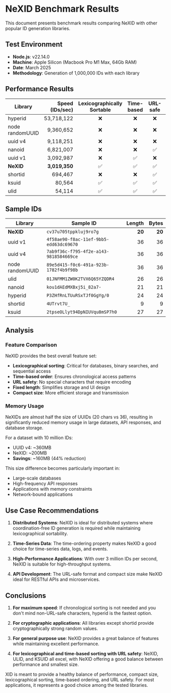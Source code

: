 # NeXID Benchmark Results

This document presents benchmark results comparing NeXID with other popular ID generation libraries.

## Test Environment

- **Node.js**: v22.14.0
- **Machine**: Apple Silicon (Macbook Pro M1 Max, 64Gb RAM)
- **Date**: March 2025
- **Methodology**: Generation of 1,000,000 IDs with each library

## Performance Results

| Library         | Speed (IDs/sec) | Lexicographically Sortable | Time-based | URL-safe | Fixed length | Size (chars) |
| --------------- | --------------: | :------------------------: | :--------: | :------: | :----------: | :----------: |
| hyperid         |      53,718,122 |             ❌             |     ❌     |    ❌    |      ❌      |      24      |
| node randomUUID |       9,360,652 |             ❌             |     ❌     |    ❌    |      ✅      |      36      |
| uuid v4         |       9,118,251 |             ❌             |     ❌     |    ❌    |      ✅      |      36      |
| nanoid          |       6,821,007 |             ❌             |     ❌     |    ✅    |      ✅      |      21      |
| uuid v1         |       3,092,987 |             ❌             |     ✅     |    ❌    |      ✅      |      36      |
| **NeXID**       |   **3,019,350** |             ✅             |     ✅     |    ✅    |      ✅      |    **20**    |
| shortid         |         694,467 |             ❌             |     ❌     |    ✅    |      ❌      |   variable   |
| ksuid           |          80,564 |             ✅             |     ✅     |    ✅    |      ✅      |      27      |
| ulid            |          54,114 |             ✅             |     ✅     |    ✅    |      ✅      |      26      |

## Sample IDs

| Library         | Sample ID                              | Length | Bytes |
| --------------- | -------------------------------------- | -----: | ----: |
| **NeXID**       | `cv37u705tppkluj9ro7g`                 | **20** |**20** |
| uuid v1         | `4f58ae90-f8ac-11ef-9bb5-edd63dc69670` |     36 |    36 |
| uuid v4         | `7ab9f36c-f795-4f2e-a143-9818584669ce` |     36 |    36 |
| node randomUUID | `89e5d415-f0c6-491a-923b-1782f4b9f98b` |     36 |    36 |
| ulid            | `01JNFMM1ZW0K2TVX6Q65YZQDR4`           |     26 |    26 |
| nanoid          | `kou1dAEdMXBxj5i_82a7-`                |     21 |    21 |
| hyperid         | `P3ZHfRnLTUuRSxTJf0GgYg/0`             |     24 |    24 |
| shortid         | `4UTrvt7U_`                            |      9 |     9 |
| ksuid           | `2tpseOLlyt94DpNIUVqu8mSP7h0`          |     27 |    27 |

## Analysis

### Feature Comparison

NeXID provides the best overall feature set:

- **Lexicographical sorting**: Critical for databases, binary searches, and sequential access
- **Time-based order**: Ensures chronological access patterns
- **URL safety**: No special characters that require encoding
- **Fixed length**: Simplifies storage and UI design
- **Compact size**: More efficient storage and transmission

### Memory Usage

NeXIDs are almost half the size of UUIDs (20 chars vs 36), resulting in significantly reduced memory usage in large datasets, API responses, and database storage.

For a dataset with 10 million IDs:

- UUID v4: ~360MB
- NeXID: ~200MB
- **Savings**: ~160MB (44% reduction)

This size difference becomes particularly important in:

- Large-scale databases
- High-frequency API responses
- Applications with memory constraints
- Network-bound applications

## Use Case Recommendations

1. **Distributed Systems**: NeXID is ideal for distributed systems where coordination-free ID generation is required while maintaining lexicographical sortability.

2. **Time-Series Data**: The time-ordering property makes NeXID a good choice for time-series data, logs, and events.

3. **High-Performance Applications**: With over 3 million IDs per second, NeXID is suitable for high-throughput systems.

4. **API Development**: The URL-safe format and compact size make NeXID ideal for RESTful APIs and microservices.

## Conclusions

1. **For maximum speed**: If chronological sorting is not needed and you don't mind non-URL-safe characters, hyperid is the fastest option.

2. **For cryptographic applications**: All libraries except shortid provide cryptographically strong random values.

3. **For general purpose use**: NeXID provides a great balance of features while maintaining excellent performance.

4. **For lexicographical and time-based sorting with URL safety**: NeXID, ULID, and KSUID all excel, with NeXID offering a good balance between performance and smallest size.

XID is meant to provide a healthy balance of performance, compact size, lexicographical sorting, time-based ordering, and URL safety. For most applications, it represents a good choice among the tested libraries.
